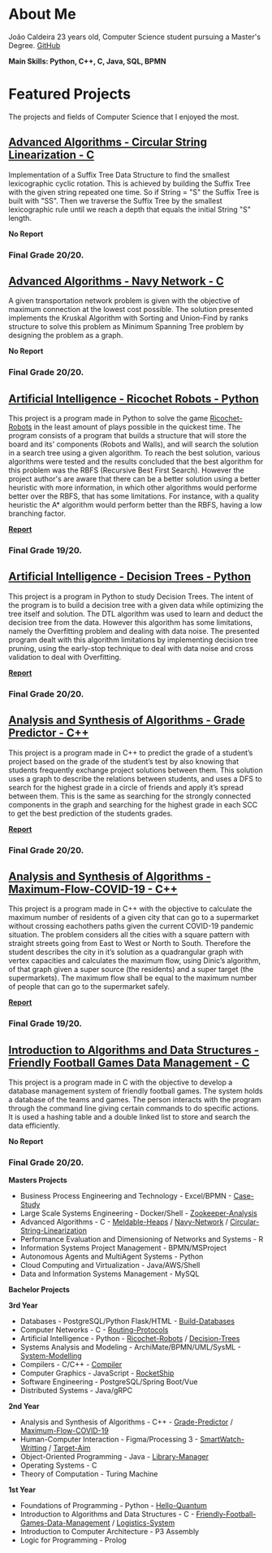 # About Me
João Caldeira 23 years old, Computer Science student pursuing a Master's Degree. [GitHub](https://github.com/joaomiguelcaldeira)

**Main Skills: Python, C++, C, Java, SQL, BPMN**

# Featured Projects
The projects and fields of Computer Science that I enjoyed the most.

## [Advanced Algorithms - Circular String Linearization - C](https://github.com/joaomiguelcaldeira/my-portfolio/tree/master/Masters-Projects/Circular-String-Linearization)

Implementation of a Suffix Tree Data Structure to find the smallest lexicographic cyclic rotation.
This is achieved by building the Suffix Tree with the given string repeated one time. So if String = "S" the Suffix Tree is built with "SS".
Then we traverse the Suffix Tree by the smallest lexicographic rule until we reach a depth that equals the initial String "S" length.

**No Report**
### **Final Grade 20/20.**

## [Advanced Algorithms - Navy Network - C](https://github.com/joaomiguelcaldeira/my-portfolio/tree/master/Masters-Projects/Navy-Network)

A given transportation network problem is given with the objective of maximum connection at the lowest cost possible.
The solution presented implements the Kruskal Algorithm with Sorting and Union-Find by ranks structure to solve this problem as Minimum Spanning Tree problem by designing the problem as a graph.

**No Report**
### **Final Grade 20/20.**

## [Artificial Intelligence - Ricochet Robots - Python](https://github.com/joaomiguelcaldeira/my-portfolio/tree/master/Bachelor-Projects/Ricochet-Robots)

This project is a program made in Python to solve the game [Ricochet-Robots](https://en.wikipedia.org/wiki/Ricochet_Robot) in the least amount of plays possible in the quickest time. The program consists of a program that builds a structure that will store the board and its' components (Robots and Walls), and will search the solution in a search tree using a given algorithm. To reach the best solution, various algorithms were tested and the results concluded that the best algorithm for this problem was the RBFS (Recursive Best First Search). However the project author's are aware that there can be a better solution using a better heuristic with more information, in which other algorithms would performe better over the RBFS, that has some limitations. For instance, with a quality heuristic the A* algorithm would perform better than the RBFS, having a low branching factor.

**[Report](https://github.com/joaomiguelcaldeira/my-portfolio/blob/master/Bachelor-Projects/Ricochet-Robots/relatorio%20ia.pdf)**
### **Final Grade 19/20.**

## [Artificial Intelligence - Decision Trees - Python](https://github.com/joaomiguelcaldeira/my-portfolio/tree/master/Bachelor-Projects/Decision-Trees)

This project is a program in Python to study Decision Trees. The intent of the program is to build a decision tree with a given data while optimizing the tree itself and solution. The DTL algorithm was used to learn and deduct the decision tree from the data. However this algorithm has some limitations, namely the Overfitting problem and dealing with data noise. The presented program dealt with this algorithm limitations by implementing decision tree pruning, using the early-stop technique to deal with data noise and cross validation to deal with Overfitting. 

**[Report](https://github.com/joaomiguelcaldeira/my-portfolio/blob/master/Bachelor-Projects/Decision-Trees/tg001.pdf)**
### **Final Grade 20/20.**

## [Analysis and Synthesis of Algorithms - Grade Predictor - C++](https://github.com/joaomiguelcaldeira/my-portfolio/tree/master/Bachelor-Projects/Grade-Predictor)

This project is a program made in C++ to predict the grade of a student’s project based on the grade of the student’s test by also knowing that students frequently exchange project solutions between them. This solution uses a graph to describe the relations between students, and uses a DFS to search for the highest grade in a circle of friends and apply it’s spread between them. This is the same as searching for the strongly connected components in the graph and searching for the highest grade in each SCC to get the best prediction of the students grades.

**[Report](https://github.com/joaomiguelcaldeira/my-portfolio/blob/master/Bachelor-Projects/Grade-Predictor/relatorio.pdf)**
### **Final Grade 20/20.**

## [Analysis and Synthesis of Algorithms - Maximum-Flow-COVID-19 - C++](https://github.com/joaomiguelcaldeira/my-portfolio/tree/master/Bachelor-Projects/Maximum-Flow-COVID-19)

This project is a program made in C++ with the objective to calculate the maximum number of residents of a given city that can go to a supermarket without crossing eachothers paths given the current COVID-19 pandemic situation. The problem considers all the cities with a square pattern with straight streets going from East to West or North to South. Therefore the student describes the city in it’s solution as a quadrangular graph with vertex capacities and calculates the maximum flow, using Dinic’s algorithm, of that graph given a super source (the residents) and a super target (the supermarkets). The maximum flow shall be equal to the maximum number of people that can go to the supermarket safely.

**[Report](https://github.com/joaomiguelcaldeira/my-portfolio/blob/master/Bachelor-Projects/Maximum-Flow-COVID-19/relatorio.pdf)**
### **Final Grade 19/20.**

## [Introduction to Algorithms and Data Structures -  Friendly Football Games Data Management - C](https://github.com/joaomiguelcaldeira/my-portfolio/tree/master/Bachelor-Projects/Friendly%20Football%20Games%20Data%20Management)

This project is a program made in C with the objective to develop a database management system of friendly football games. The system holds a database of the teams and games. The person interacts with the program through the command line giving certain commands to do specific actions. It is used a hashing table and a double linked list to store and search the data efficiently.

**No Report**
### **Final Grade 20/20.**

**Masters Projects**

- Business Process Engineering and Technology   - Excel/BPMN                        - [Case-Study](https://github.com/joaomiguelcaldeira/my-portfolio/tree/master/Masters-Projects/Business-Process-Engineering-Technology)
- Large Scale Systems Engineering               - Docker/Shell                      - [Zookeeper-Analysis](https://github.com/joaomiguelcaldeira/my-portfolio/tree/master/Masters-Projects/Large-Scale-Systems-Engineering)
- Advanced Algorithms - C                                                           - [Meldable-Heaps](https://github.com/joaomiguelcaldeira/my-portfolio/tree/master/Masters-Projects/Meldable-Heaps) / [Navy-Network](https://github.com/joaomiguelcaldeira/my-portfolio/tree/master/Masters-Projects/Navy-Network) / [Circular-String-Linearization](https://github.com/joaomiguelcaldeira/my-portfolio/tree/master/Masters-Projects/Circular-String-Linearization)
- Performance Evaluation and Dimensioning of Networks and Systems   - R
- Information Systems Project Management    - BPMN/MSProject
- Autonomous Agents and MultiAgent Systems  - Python
- Cloud Computing and Virtualization - Java/AWS/Shell
- Data and Information Systems Management - MySQL

**Bachelor Projects**

**3rd Year**
- Databases                                       - PostgreSQL/Python Flask/HTML    - [Build-Databases](https://github.com/joaomiguelcaldeira/my-portfolio/tree/master/Bachelor-Projects/Build-Database)
- Computer Networks                               - C                               - [Routing-Protocols](https://github.com/joaomiguelcaldeira/my-portfolio/tree/master/Bachelor-Projects/Routing-Protocols)                            
- Artificial Intelligence                         - Python                          - [Ricochet-Robots](https://github.com/joaomiguelcaldeira/my-portfolio/tree/master/Bachelor-Projects/Ricochet-Robots) / [Decision-Trees](https://github.com/joaomiguelcaldeira/my-portfolio/tree/master/Bachelor-Projects/Decision-Trees)                      
- Systems Analysis and Modeling                   - ArchiMate/BPMN/UML/SysML        - [System-Modelling](https://github.com/joaomiguelcaldeira/my-portfolio/tree/master/Bachelor-Projects/System-Modelling)     
- Compilers                                       - C/C++                           - [Compiler](https://github.com/joaomiguelcaldeira/my-portfolio/tree/master/Bachelor-Projects/Compiler)
- Computer Graphics                               - JavaScript                      - [RocketShip](https://github.com/joaomiguelcaldeira/my-portfolio/tree/master/Bachelor-Projects/RocketShip)                        
- Software Engineering                            - PostgreSQL/Spring Boot/Vue   
- Distributed Systems                             - Java/gRPC

**2nd Year**
- Analysis and Synthesis of Algorithms            - C++                             - [Grade-Predictor](https://github.com/joaomiguelcaldeira/my-portfolio/tree/master/Bachelor-Projects/Grade-Predictor) / [Maximum-Flow-COVID-19](https://github.com/joaomiguelcaldeira/my-portfolio/tree/master/Bachelor-Projects/Maximum-Flow-COVID-19)                                                      
- Human-Computer Interaction                      - Figma/Processing 3              - [SmartWatch-Writting](https://github.com/joaomiguelcaldeira/my-portfolio/tree/master/Bachelor-Projects/SmartWatch-Writting) / [Target-Aim](https://github.com/joaomiguelcaldeira/my-portfolio/tree/master/Bachelor-Projects/Target-Aim)
- Object-Oriented Programming                     - Java                            - [Library-Manager](https://github.com/joaomiguelcaldeira/my-portfolio/tree/master/Bachelor-Projects/Library-Manager)                         
- Operating Systems                               - C                            
- Theory of Computation                           - Turing Machine            

**1st Year**
- Foundations of Programming                      - Python                          - [Hello-Quantum](https://github.com/joaomiguelcaldeira/my-portfolio/tree/master/Bachelor-Projects/Hello-Quantum)
- Introduction to Algorithms and Data Structures  - C                               - [Friendly-Football-Games-Data-Management](https://github.com/joaomiguelcaldeira/my-portfolio/tree/master/Bachelor-Projects/Friendly%20Football%20Games%20Data%20Management) / [Logistics-System](https://github.com/joaomiguelcaldeira/my-portfolio/tree/master/Bachelor-Projects/Logistics-System)                       
- Introduction to Computer Architecture           - P3 Assembly                  
- Logic for Programming                           - Prolog                                                    
